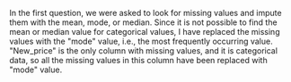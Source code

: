 In the first question, we were asked to look for missing values and impute them with the mean, mode, or median. Since it is not possible to find the mean or median value for categorical values, I have replaced the missing values with the "mode" value, i.e., the most frequently occurring value. "New_price" is the only column with missing values, and it is categorical data, so all the missing values in this column have been replaced with "mode" value.
